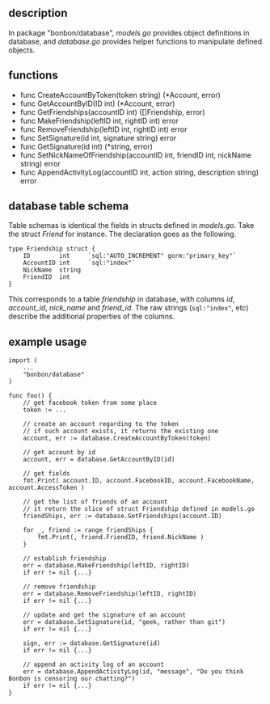 ## description
In package "bonbon/database", _models.go_ provides object definitions in database, and _database.go_ provides helper functions to manipulate defined objects.

## functions
* func CreateAccountByToken(token string) (\*Account, error)
* func GetAccountByID(ID int) (\*Account, error)
* func GetFriendships(accountID int) ([]Friendship, error)
* func MakeFriendship(leftID int, rightID int) error
* func RemoveFriendship(leftID int, rightID int) error
* func SetSignature(id int, signature string) error
* func GetSignature(id int) (\*string, error)
* func SetNickNameOfFriendship(accountID int, friendID int, nickName string) error
* func AppendActivityLog(accountID int, action string, description string) error

## database table schema
Table schemas is identical the fields in structs defined in _models.go_. Take the struct _Friend_ for instance. The declaration goes as the following.
```
type Friendship struct {
	ID        int     `sql:"AUTO_INCREMENT" gorm:"primary_key"`
	AccountID int     `sql:"index"`
	NickName  string
	FriendID  int
}
```

This corresponds to a table _friendship_ in database, with columns _id_, _account\_id_, _nick\_name_ and _friend\_id_. The raw strings (`sql:"index"`, etc) describe the additional properties of the columns.

## example usage
```
import (
	...
	"bonbon/database"
)

func foo() {
	// get facebook token from some place
	token := ...

	// create an account regarding to the token
	// if such account exists, it returns the existing one
	account, err := database.CreateAccountByToken(token)

	// get account by id
	account, err = database.GetAccountByID(id)

	// get fields
	fmt.Print( account.ID, account.FacebookID, account.FacebookName, account.AccessToken )

	// get the list of friends of an account
	// it return the slice of struct Friendship defined in models.go
	friendShips, err := database.GetFriendships(account.ID)

	for _, friend := range friendShips {
		fmt.Print(, friend.FriendID, friend.NickName )
	}

	// establish friendship
	err = database.MakeFriendship(leftID, rightID)
	if err != nil {...}

	// remove friendship
	err = database.RemoveFriendship(leftID, rightID)
	if err != nil {...}

    // update and get the signature of an account
    err = database.SetSignature(id, "geek, rather than git")
    if err != nil {...}

    sign, err := database.GetSignature(id)
    if err != nil {...}

    // append an activity log of an account
    err = database.AppendActivityLog(id, "message", "Do you think Bonbon is censoring our chatting?")
    if err != nil {...}
}

```
